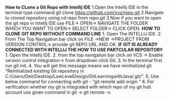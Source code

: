 **How to CLone a Git Repo with Intellij IDE**
       1.Open the Intellij IDE in the terminal type command git clone https://github.com/xyz/repo.git
       2.Navigate to cloned repository using cd repo from repo.git
       3.Now if you want to open the git repo in Intellij IDE use FILE-> OPEN-> NAVIGATE THE FOLDER WHICH YOU WANT TO OPEN-> SELECT FOLDER-> CLICK OPEN.
**HOW TO CLONE GIT REPO WITHOUT COMMAND LINE**
       1. Open The INTELLIJ IDE.
       2. From  The Top Navigation bar click on FILE ->NEW ->PROJECT FROM VERSION CONTROL-> provide git REPO URL AND OK.
**IF GIT IS ALREADY CONNECTED WITH INTELLIJ THE HOW TO USE PARTCULAR REPOSITORY**
       1. Open the Intellij IDE.
       2. from the top navigation bar click on VCS -> Enable version control integration-> from dropdown click Git.
       3. In the terminal first run git init.
       4. You will get this message means we have reinitialized git  "Reinitialized existing Git repository in C:/Users/Dell/Desktop/LowLevelDesign/GitLearningwithJava/.git/".
       5. Use below command for connecting with git  -  "git remote add origin <repository-url> "
       6. For verification whether my git is integrated with which repo of my git hub  account use given command in git -> git remote -v.

       

